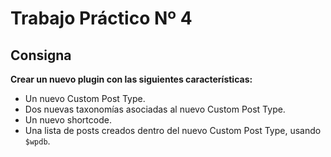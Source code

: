 # Trabajo Práctico Nº 4

## Consigna

**Crear un nuevo plugin con las siguientes características:**

* Un nuevo Custom Post Type.
* Dos nuevas taxonomías asociadas al nuevo Custom Post Type.
* Un nuevo shortcode.
* Una lista de posts creados dentro del nuevo Custom Post Type, usando `$wpdb`.
